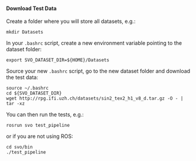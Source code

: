 #### Download Test Data

Create a folder where you will store all datasets, e.g.:

    mkdir Datasets

In your `.bashrc` script, create a new environment variable pointing to the dataset folder:

    export SVO_DATASET_DIR=${HOME}/Datasets

Source your new `.bashrc` script, go to the new dataset folder and download the test data:

    source ~/.bashrc
    cd ${SVO_DATASET_DIR}
    wget http://rpg.ifi.uzh.ch/datasets/sin2_tex2_h1_v8_d.tar.gz -O - | tar -xz

You can then run the tests, e.g.:

    rosrun svo test_pipeline

or if you are not using ROS:

    cd svo/bin
    ./test_pipeline
